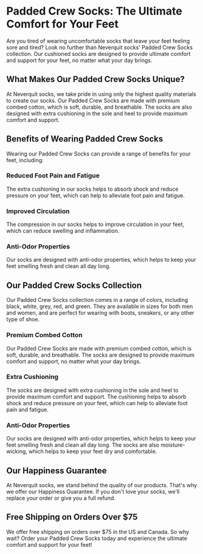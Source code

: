 # Padded Crew Socks: The Ultimate Comfort for Your Feet

Are you tired of wearing uncomfortable socks that leave your feet feeling sore and tired? Look no further than Neverquit socks' Padded Crew Socks collection. Our cushioned socks are designed to provide ultimate comfort and support for your feet, no matter what your day brings.

## What Makes Our Padded Crew Socks Unique?

At Neverquit socks, we take pride in using only the highest quality materials to create our socks. Our Padded Crew Socks are made with premium combed cotton, which is soft, durable, and breathable. The socks are also designed with extra cushioning in the sole and heel to provide maximum comfort and support.

## Benefits of Wearing Padded Crew Socks

Wearing our Padded Crew Socks can provide a range of benefits for your feet, including:

### Reduced Foot Pain and Fatigue

The extra cushioning in our socks helps to absorb shock and reduce pressure on your feet, which can help to alleviate foot pain and fatigue.

### Improved Circulation

The compression in our socks helps to improve circulation in your feet, which can reduce swelling and inflammation.

### Anti-Odor Properties

Our socks are designed with anti-odor properties, which helps to keep your feet smelling fresh and clean all day long.

## Our Padded Crew Socks Collection

Our Padded Crew Socks collection comes in a range of colors, including black, white, grey, red, and green. They are available in sizes for both men and women, and are perfect for wearing with boots, sneakers, or any other type of shoe.

### Premium Combed Cotton

Our Padded Crew Socks are made with premium combed cotton, which is soft, durable, and breathable. The socks are designed to provide maximum comfort and support, no matter what your day brings.

### Extra Cushioning

The socks are designed with extra cushioning in the sole and heel to provide maximum comfort and support. The cushioning helps to absorb shock and reduce pressure on your feet, which can help to alleviate foot pain and fatigue.

### Anti-Odor Properties

Our socks are designed with anti-odor properties, which helps to keep your feet smelling fresh and clean all day long. The socks are also moisture-wicking, which helps to keep your feet dry and comfortable.

## Our Happiness Guarantee

At Neverquit socks, we stand behind the quality of our products. That's why we offer our Happiness Guarantee. If you don't love your socks, we'll replace your order or give you a full refund.

## Free Shipping on Orders Over $75

We offer free shipping on orders over $75 in the US and Canada. So why wait? Order your Padded Crew Socks today and experience the ultimate comfort and support for your feet!